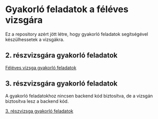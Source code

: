 # Gyakorló feladatok a féléves vizsgára

Ez a repository azért jött létre,
hogy gyakorló feladatok segítségével készülhessetek a vizsgákra.

## 2. részvizsgára gyakorló feladatok

[Féléves vizsga gyakorló feladatok](second-exam.md)

## 3. részvizsgára gyakorló feladatok

A gyakorló feladatokhoz nincsen backend kód biztosítva, de a vizsgán biztosítva lesz a backend kód.

[3. részvizsga gyakorló feladatok](third-exam.md)
